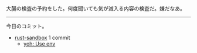 大腸の検査の予約をした。何度聞いても気が滅入る内容の検査だ。嫌だなあ。

---

今日のコミット。

- [rust-sandbox](https://github.com/bouzuya/rust-sandbox) 1 commit
  - [yoh: Use env](https://github.com/bouzuya/rust-sandbox/commit/8e1dac77c37d95258fee7a41fbeb10f78bb41485)

